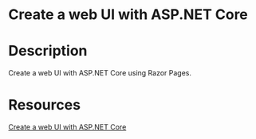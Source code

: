 # Create a web UI with ASP.NET Core 

# Description
Create a web UI with ASP.NET Core using Razor Pages.

# Resources
[Create a web UI with ASP.NET Core](https://learn.microsoft.com/en-us/training/modules/create-razor-pages-aspnet-core/)